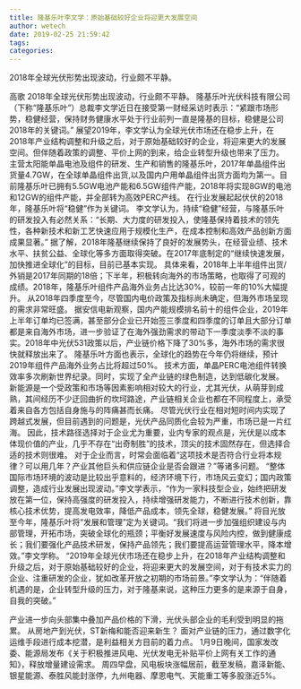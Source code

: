 ```yaml
---
title: 隆基乐叶李文学：原始基础较好企业将迎更大发展空间
author: wetech
date: 2019-02-25 21:59:42
tags: 
categories: 
---
```

2018年全球光伏形势出现波动，行业颇不平静。
<!-- more -->
高歌
2018年全球光伏形势出现波动，行业颇不平静。
隆基乐叶光伏科技有限公司（下称“隆基乐叶”）总裁李文学近日在接受第一财经采访时表示：“紧跟市场形势，稳健经营，保持财务健康水平处于行业前列一直是隆基的目标，稳健是公司2018年的关键词。”
展望2019年，李文学认为全球光伏市场还在稳步上升，在2018年产业结构调整和升级之后，对于原始基础较好的企业，将迎来更大的发展空间。但伴随着政策的调整、平价上网的到来，给企业转型升级也带来了压力。
主营太阳能单晶电池及组件的研发、生产和销售的隆基乐叶，2017年单晶组件出货量4.7GW，在全球单晶组件出货,以及国内户用单晶组件出货方面均为第一。目前隆基乐叶已拥有5.5GW电池产能和6.5GW组件产能，2018年将实现8GW的电池和12GW的组件产能，并全部转为高效PERC产线。
在行业发展起起伏伏的2018年，隆基乐叶将“稳健”作为关键词。
李文学认为，持续“稳健”经营，与隆基乐叶的研发投入有必然关系：“长期、大力度的研发投入，使隆基保持着技术的领先性，各种新技术和新工艺快速应用于规模化生产，在成本控制和高效产品创新方面成果显著。”
据了解，2018年隆基继续保持了良好的发展势头，在经营业绩、技术水平、扶贫公益、全球化等多方面取得突破。在2017年底制定的“继续快速发展，加快推进全球化”的目标，目前已基本实现。
具体来看，2018年上半年组件出货/外销是2017年同期的18倍；下半年，积极转向海外的市场策略，也取得了可观的成绩。2018年，隆基乐叶组件产品海外业务占比达30%，较前一年的10%大幅提升。
从2018年四季度至今，尽管国内电价政策及指标尚未确定，但海外市场呈现的需求非常旺盛。
据安信电新观察，国内产能规模排名前十的组件企业，2019年上半年订单均已签满，甚至部分企业已开始签三季度和四季度的订单且大部分订单都是来自海外市场，进一步验证了在海外强劲需求的带动下一季度淡季不淡的事实。2018年中光伏531政策以后，产业链价格下降了30%多，海外市场的需求很快就释放出来了。
隆基乐叶方面也表示，全球化的趋势在今年仍将继续，预计2019年组件产品海外业务占比将超过50%。
技术方面，单晶PERC电池组件转换效率多次刷新世界纪录。同时，实现了全产业链的绿色制造，达到低碳化发展。
新能源是一个受政策和市场等因素影响相对较大的行业，尤其光伏，从萌芽到成熟，其间经历不少迂回曲折的坎坷路途，产业链相关企业也都在不同程度上，承受着来自各方包括自身施与的阵痛甚而长痛。
尽管光伏行业在相对短时间内实现了跨越式发展，但目前遇到的问题是，光伏产品同质化会较为严重，市场已是一片红海。
因此，技术路径选择对于企业尤为重要，业内专家的观点是，光伏是以成本体现价值的产业，几乎不存在“出奇制胜”的技术，顶尖的技术固然存在，但选择合适的技术则很难。
对于企业而言，时常会面临着“这项技术是否符合行业将本规律？可以用几年？产业其他巨头和供应链企业是否会跟进？”等诸多问题。
“整体国际市场环境的波动是比较出乎意料的，经济环境下行，市场风云变幻；国内政策调整，造成行业发展出现波动。”李文学表示，“作为一家科技型企业，始终把研发放在第一位，保持高强度的研发投入，持续增强研发能力，不断进行技术创新，靠核心技术优势，提高发电效率，降低产品成本，领先全球，稳健发展。”
将目光放至今年，隆基乐叶将“发展和管理”定为关键词。“我们将进一步加强组织建设与内部管理，开拓市场，突破全球化的瓶颈；平衡好发展速度与风险内控，做到健康成长；我们要强化产品技术研发，保持产品领先；我们要提高运营管理水平，降本增效。”李文学称。
“2019年全球光伏市场还在稳步上升，在2018年产业结构调整和升级之后，对于原始基础较好的企业，将迎来更大的发展空间，对于有技术实力的企业、注重研发的企业，犹如改革开放之初期的市场前景。”李文学认为：“伴随着机遇的是，企业转型升级的压力，对于隆基来说，这种压力更多的是来源于自身，自我的突破。”
 
 
产业进一步向头部集中叠加产品价格的下滑，光伏头部企业的毛利受到明显的拖累。
从房地产到光伏，ST新梅和能否迎来新生？
面对产业链的压力，通过数字化运维手段进行成本挖潜，是利益相关方目前的着力点。
1月9日晚间，国家发改委、能源局发布《关于积极推进风电、光伏发电无补贴平价上网有关工作的通知》，释放增量建设需求。
周四早盘，风电板块涨幅居前，截至发稿，嘉泽新能、银星能源、泰胜风能封涨停，九州电器、摩恩电气、天能重工等多股涨近5%。
